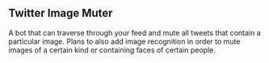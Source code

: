 ## Twitter Image Muter

A bot that can traverse through your feed and mute all tweets that contain a particular image. Plans to also add image recognition in order to mute images of a certain kind or containing faces of certain people.
